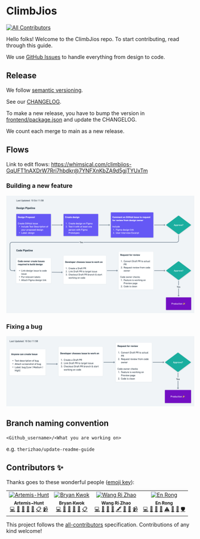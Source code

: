 # ClimbJios
<!-- ALL-CONTRIBUTORS-BADGE:START - Do not remove or modify this section -->
[![All Contributors](https://img.shields.io/badge/all_contributors-2-orange.svg?style=flat-square)](#contributors-)
<!-- ALL-CONTRIBUTORS-BADGE:END -->

Hello folks! Welcome to the ClimbJios repo. To start contributing, read through this guide.

We use [GitHub Issues](https://github.com/climbjios-sg/climbjios-app/issues) to handle everything from design to code.

## Release

We follow [semantic versioning](https://semver.org).

See our [CHANGELOG](https://github.com/climbjios-sg/climbjios-app/blob/main/CHANGELOG.md).

To make a new release, you have to bump the version in [frontend/package.json](https://github.com/climbjios-sg/climbjios-app/blob/main/frontend/package.json) and update the CHANGELOG.

We count each merge to main as a new release.

## Flows

Link to edit flows: https://whimsical.com/climbjios-GqUFT1nAXDrW7Rri7hbdkr@7YNFXnKbZA9d5gjTYUxTm

### Building a new feature

![New Features Pipeline](./assets/new-features-pipeline-10-oct.png)

### Fixing a bug

![Bug Fix Pipeline](./assets/bug-fix-pipeline-10-oct.png)

## Branch naming convention

`<Github_username>/<What you are working on>`

e.g. `therizhao/update-readme-guide`

## Contributors ✨

Thanks goes to these wonderful people ([emoji key](https://allcontributors.org/docs/en/emoji-key)):

<!-- ALL-CONTRIBUTORS-LIST:START - Do not remove or modify this section -->
<!-- prettier-ignore-start -->
<!-- markdownlint-disable -->
<table>
  <tbody>
    <tr>
      <td align="center"><a href="https://github.com/Artemis-Hunt"><img src="https://avatars.githubusercontent.com/u/62279011?v=4?s=100" width="100px;" alt="Artemis-Hunt"/><br /><sub><b>Artemis-Hunt</b></sub></a><br /><a href="https://github.com/climbjios-sg/climbjios-app/commits?author=Artemis-Hunt" title="Code">💻</a> <a href="#design-Artemis-Hunt" title="Design">🎨</a> <a href="#business-Artemis-Hunt" title="Business development">💼</a> <a href="#talk-Artemis-Hunt" title="Talks">📢</a> <a href="#promotion-Artemis-Hunt" title="Promotion">📣</a> <a href="#eventOrganizing-Artemis-Hunt" title="Event Organizing">📋</a> <a href="#video-Artemis-Hunt" title="Videos">📹</a></td>
      <td align="center"><a href="https://github.com/kwokieee"><img src="https://avatars.githubusercontent.com/u/69179233?v=4?s=100" width="100px;" alt="Bryan Kwok"/><br /><sub><b>Bryan Kwok</b></sub></a><br /><a href="https://github.com/climbjios-sg/climbjios-app/commits?author=kwokieee" title="Code">💻</a> <a href="#design-kwokieee" title="Design">🎨</a> <a href="#data-kwokieee" title="Data">🔣</a> <a href="https://github.com/climbjios-sg/climbjios-app/pulls?q=is%3Apr+reviewed-by%3Akwokieee" title="Reviewed Pull Requests">👀</a> <a href="#promotion-kwokieee" title="Promotion">📣</a> <a href="#eventOrganizing-kwokieee" title="Event Organizing">📋</a></td>
      <td align="center"><a href="http://therizhao.com"><img src="https://avatars.githubusercontent.com/u/24352004?v=4?s=100" width="100px;" alt="Wang Ri Zhao"/><br /><sub><b>Wang Ri Zhao</b></sub></a><br /><a href="https://github.com/climbjios-sg/climbjios-app/commits?author=therizhao" title="Code">💻</a> <a href="#design-therizhao" title="Design">🎨</a> <a href="#projectManagement-therizhao" title="Project Management">📆</a> <a href="#business-therizhao" title="Business development">💼</a> <a href="#content-therizhao" title="Content">🖋</a> <a href="#promotion-therizhao" title="Promotion">📣</a> <a href="#research-therizhao" title="Research">🔬</a> <a href="#video-therizhao" title="Videos">📹</a></td>
      <td align="center"><a href="https://github.com/chownces"><img src="https://avatars.githubusercontent.com/u/53928333?v=4?s=100" width="100px;" alt="En Rong"/><br /><sub><b>En Rong</b></sub></a><br /><a href="https://github.com/climbjios-sg/climbjios-app/commits?author=chownces" title="Code">💻</a> <a href="#design-chownces" title="Design">🎨</a> <a href="https://github.com/climbjios-sg/climbjios-app/issues?q=author%3Achownces" title="Bug reports">🐛</a> <a href="https://github.com/climbjios-sg/climbjios-app/pulls?q=is%3Apr+reviewed-by%3Achownces" title="Reviewed Pull Requests">👀</a> <a href="https://github.com/climbjios-sg/climbjios-app/commits?author=chownces" title="Tests">⚠️</a> <a href="#ideas-chownces" title="Ideas, Planning, & Feedback">🤔</a> <a href="#data-chownces" title="Data">🔣</a> <a href="#security-chownces" title="Security">🛡️</a></td>
    </tr>
  </tbody>
</table>

<!-- markdownlint-restore -->
<!-- prettier-ignore-end -->

<!-- ALL-CONTRIBUTORS-LIST:END -->

This project follows the [all-contributors](https://github.com/all-contributors/all-contributors) specification. Contributions of any kind welcome!